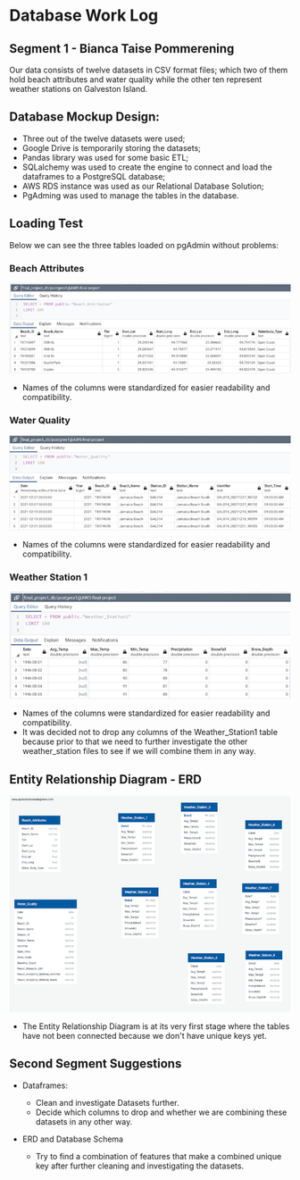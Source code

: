 # Database Work Log

## Segment 1 - Bianca Taise Pommerening

Our data consists of twelve datasets in CSV format files; which two of them hold beach attributes and water quality while the other ten represent weather stations on Galveston Island.

## Database Mockup Design:

- Three out of the twelve datasets were used;
- Google Drive is temporarily storing the datasets;
- Pandas library was used for some basic ETL;
- SQLalchemy was used to create the engine to connect and load the dataframes to a PostgreSQL database;
- AWS RDS instance was used as our Relational Database Solution;
- PgAdming was used to manage the tables in the database.


## Loading Test

Below we can see the three tables loaded on pgAdmin without problems:

### **Beach Attributes**

![Beach_Attributes](./Resources/Beach_Attributes.png)

- Names of the columns were standardized for easier readability and compatibility.

### **Water Quality**


![Water_Quality](./Resources/Water_Quality.png)

- Names of the columns were standardized for easier readability and compatibility.

### **Weather Station 1**

![Weather_Station1](./Resources/Weather_Station1.png)

- Names of the columns were standardized for easier readability and compatibility.
- It was decided not to drop any columns of the Weather_Station1 table because prior to that we need to further investigate the other weather_station files to see if we will combine them in any way.

## Entity Relationship Diagram - ERD

![QuickDBD-final_project_schema](./Resources/QuickDBD-final_project_schema.png)

- The Entity Relationship Diagram is at its very first stage where the tables have not been connected because we don't have unique keys yet.


## Second Segment Suggestions

- Dataframes:
	- Clean and investigate Datasets further.
	- Decide which columns to drop and whether we are combining these datasets in any other way.


- ERD and Database Schema
	- Try to find a combination of features that make a combined unique key after further cleaning and investigating the datasets.

